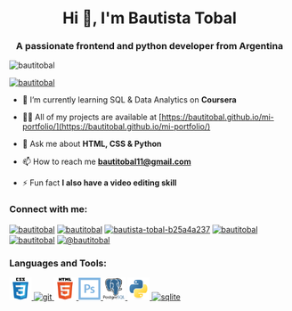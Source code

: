 <h1 align="center">Hi 👋, I'm Bautista Tobal</h1>
<h3 align="center">A passionate frontend and python developer from Argentina</h3>

<p align="left"> <img src="https://komarev.com/ghpvc/?username=bautitobal&label=Profile%20views&color=0e75b6&style=flat" alt="bautitobal" /> </p>

<p align="left"> <a href="https://github.com/ryo-ma/github-profile-trophy"><img src="https://github-profile-trophy.vercel.app/?username=bautitobal" alt="bautitobal" /></a> </p>

- 🌱 I’m currently learning SQL & Data Analytics on **Coursera**

- 👨‍💻 All of my projects are available at [https://bautitobal.github.io/mi-portfolio/](https://bautitobal.github.io/mi-portfolio/)

- 💬 Ask me about **HTML, CSS & Python**

- 📫 How to reach me **bautitobal11@gmail.com**

- ⚡ Fun fact **I also have a video editing skill**

<h3 align="left">Connect with me:</h3>
<p align="left">
<a href="https://dev.to/bautitobal" target="blank"><img align="center" src="https://raw.githubusercontent.com/rahuldkjain/github-profile-readme-generator/master/src/images/icons/Social/devto.svg" alt="bautitobal" height="30" width="40" /></a>
<a href="https://twitter.com/bautitobal" target="blank"><img align="center" src="https://raw.githubusercontent.com/rahuldkjain/github-profile-readme-generator/master/src/images/icons/Social/twitter.svg" alt="bautitobal" height="30" width="40" /></a>
<a href="https://linkedin.com/in/bautistatobal" target="blank"><img align="center" src="https://raw.githubusercontent.com/rahuldkjain/github-profile-readme-generator/master/src/images/icons/Social/linked-in-alt.svg" alt="bautista-tobal-b25a4a237" height="30" width="40" /></a>
<a href="https://instagram.com/bautitobal" target="blank"><img align="center" src="https://raw.githubusercontent.com/rahuldkjain/github-profile-readme-generator/master/src/images/icons/Social/instagram.svg" alt="bautitobal" height="30" width="40" /></a>
<a href="https://www.behance.net/bautitobal" target="blank"><img align="center" src="https://raw.githubusercontent.com/rahuldkjain/github-profile-readme-generator/master/src/images/icons/Social/behance.svg" alt="bautitobal" height="30" width="40" /></a>
<a href="https://medium.com/@bautitobal" target="blank"><img align="center" src="https://raw.githubusercontent.com/rahuldkjain/github-profile-readme-generator/master/src/images/icons/Social/medium.svg" alt="@bautitobal" height="30" width="40" /></a>
</p>

<h3 align="left">Languages and Tools:</h3>
<p align="left"> <a href="https://www.w3schools.com/css/" target="_blank" rel="noreferrer"> <img src="https://raw.githubusercontent.com/devicons/devicon/master/icons/css3/css3-original-wordmark.svg" alt="css3" width="40" height="40"/> </a> <a href="https://git-scm.com/" target="_blank" rel="noreferrer"> <img src="https://www.vectorlogo.zone/logos/git-scm/git-scm-icon.svg" alt="git" width="40" height="40"/> </a> <a href="https://www.w3.org/html/" target="_blank" rel="noreferrer"> <img src="https://raw.githubusercontent.com/devicons/devicon/master/icons/html5/html5-original-wordmark.svg" alt="html5" width="40" height="40"/> </a> <a href="https://www.photoshop.com/en" target="_blank" rel="noreferrer"> <img src="https://raw.githubusercontent.com/devicons/devicon/master/icons/photoshop/photoshop-line.svg" alt="photoshop" width="40" height="40"/> </a> <a href="https://www.postgresql.org" target="_blank" rel="noreferrer"> <img src="https://raw.githubusercontent.com/devicons/devicon/master/icons/postgresql/postgresql-original-wordmark.svg" alt="postgresql" width="40" height="40"/> </a> <a href="https://www.python.org" target="_blank" rel="noreferrer"> <img src="https://raw.githubusercontent.com/devicons/devicon/master/icons/python/python-original.svg" alt="python" width="40" height="40"/> </a> <a href="https://www.sqlite.org/" target="_blank" rel="noreferrer"> <img src="https://www.vectorlogo.zone/logos/sqlite/sqlite-icon.svg" alt="sqlite" width="40" height="40"/> </a> </p>
